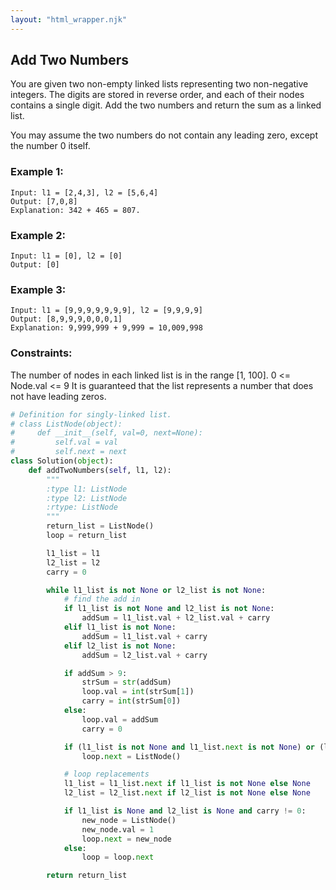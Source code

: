 ```yaml
---
layout: "html_wrapper.njk"
---
```


## Add Two Numbers
You are given two non-empty linked lists representing two non-negative integers. The digits are stored in reverse order, and each of their nodes contains a single digit. Add the two numbers and return the sum as a linked list.

You may assume the two numbers do not contain any leading zero, except the number 0 itself.



### Example 1:

```
Input: l1 = [2,4,3], l2 = [5,6,4]
Output: [7,0,8]
Explanation: 342 + 465 = 807.
```

### Example 2:

```
Input: l1 = [0], l2 = [0]
Output: [0]
```

### Example 3:

```
Input: l1 = [9,9,9,9,9,9,9], l2 = [9,9,9,9]
Output: [8,9,9,9,0,0,0,1]
Explanation: 9,999,999 + 9,999 = 10,009,998
```

### Constraints:

The number of nodes in each linked list is in the range [1, 100].
0 <= Node.val <= 9
It is guaranteed that the list represents a number that does not have leading zeros.

```python
# Definition for singly-linked list.
# class ListNode(object):
#     def __init__(self, val=0, next=None):
#         self.val = val
#         self.next = next
class Solution(object):
    def addTwoNumbers(self, l1, l2):
        """
        :type l1: ListNode
        :type l2: ListNode
        :rtype: ListNode
        """
        return_list = ListNode()
        loop = return_list

        l1_list = l1
        l2_list = l2
        carry = 0

        while l1_list is not None or l2_list is not None:
            # find the add in
            if l1_list is not None and l2_list is not None:
                addSum = l1_list.val + l2_list.val + carry
            elif l1_list is not None:
                addSum = l1_list.val + carry
            elif l2_list is not None:
                addSum = l2_list.val + carry

            if addSum > 9:
                strSum = str(addSum)
                loop.val = int(strSum[1])
                carry = int(strSum[0])
            else:
                loop.val = addSum
                carry = 0

            if (l1_list is not None and l1_list.next is not None) or (l2_list is not None and l2_list.next is not None):
                loop.next = ListNode()

            # loop replacements
            l1_list = l1_list.next if l1_list is not None else None
            l2_list = l2_list.next if l2_list is not None else None

            if l1_list is None and l2_list is None and carry != 0:
                new_node = ListNode()
                new_node.val = 1
                loop.next = new_node
            else:
                loop = loop.next

        return return_list
```